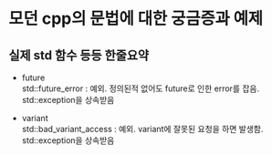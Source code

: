 # 모던 cpp의 문법에 대한 궁금증과 예제












## 실제 std 함수 등등 한줄요약


- future  
std::future_error : 예외. 정의된적 없어도 future로 인한 error를 잡음. std::exception을 상속받음

- variant  
std::bad_variant_access : 예외. variant에 잘못된 요청을 하면 발생함. std::exception을 상속받음

